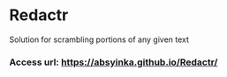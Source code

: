 # Redactr

Solution for scrambling portions of any given text

### Access url: https://absyinka.github.io/Redactr/
